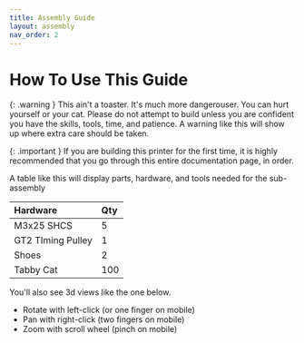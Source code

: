 ```yaml
---
title: Assembly Guide
layout: assembly
nav_order: 2
---
```

# How To Use This Guide

{: .warning }
This ain't a toaster. It's much more dangerouser. You can hurt yourself or your cat. Please do not attempt to build unless you are confident you have the skills, tools, time, and patience. A warning like this will show up where extra care should be taken.

{: .important }
If you are building this printer for the first time, it is highly recommended that you go through this entire documentation page, in order.

A table like this will display parts, hardware, and tools needed for the sub-assembly

| Hardware          | Qty |
|:------------------|:----|
| M3x25 SHCS        | 5   |
| GT2 TIming Pulley | 1   |
| Shoes             | 2   |
| Tabby Cat         | 100 |

You'll also see 3d views like the one below. 
 - Rotate with left-click (or one finger on mobile)
 - Pan with right-click (two fingers on mobile)
 - Zoom with scroll wheel (pinch on mobile)

<div class="online_3d_viewer"
    style="width: 600px; height: 800px;"
    model="{{site.url}}/{{site.baseurl}}/assets/STL/Cat_Martinez.fbx">
</div>